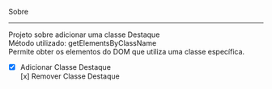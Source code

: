 Sobre
___
Projeto sobre adicionar uma classe Destaque <br>
Método utilizado: getElementsByClassName <br>
Permite obter os elementos do DOM que utiliza uma classe específica.

* [x] Adicionar Classe Destaque <br>
[x] Remover Classe Destaque
